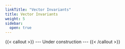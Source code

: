 ```yaml
---
linkTitle: "Vector Invariants"
title: Vector Invariants
weight: 5
sidebar:
  open: true
---
```



{{< callout >}}
  --- Under construction ---
{{< /callout >}}

